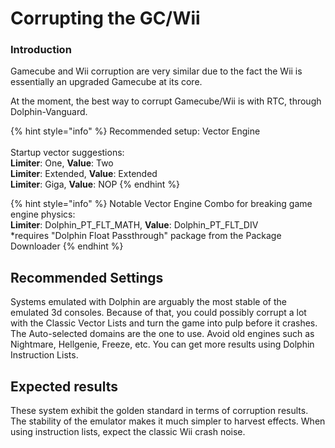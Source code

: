 # Corrupting the GC/Wii

### Introduction

Gamecube and Wii corruption are very similar due to the fact the Wii is essentially an upgraded Gamecube at its core.

At the moment, the best way to corrupt Gamecube/Wii is with RTC, through Dolphin-Vanguard.

{% hint style="info" %}
Recommended setup: Vector Engine \
\
Startup vector suggestions:\
**Limiter**: One, **Value**: Two\
**Limiter**: Extended, **Value**: Extended\
**Limiter**: Giga, **Value**: NOP
{% endhint %}

{% hint style="info" %}
Notable Vector Engine Combo for breaking game engine physics:\
**Limiter**: Dolphin\_PT\_FLT\_MATH, **Value**: Dolphin\_PT\_FLT\_DIV\
\*requires "Dolphin Float Passthrough" package from the Package Downloader
{% endhint %}

## Recommended Settings

Systems emulated with Dolphin are arguably the most stable of the emulated 3d consoles. Because of that, you could possibly corrupt a lot with the Classic Vector Lists and turn the game into pulp before it crashes. The Auto-selected domains are the one to use. Avoid old engines such as Nightmare, Hellgenie, Freeze, etc. You can get more results using Dolphin Instruction Lists.

## Expected results

These system exhibit the golden standard in terms of corruption results. The stability of the emulator makes it much simpler to harvest effects. When using instruction lists, expect the classic Wii crash noise.
